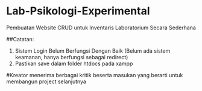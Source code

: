 # Lab-Psikologi-Experimental
Pembuatan Website CRUD untuk Inventaris Laboratorium Secara Sederhana

##Catatan:
1. Sistem Login Belum Berfungsi Dengan Baik (Belum ada sistem keamanan, hanya berfungsi sebagai redirect)
2. Pastikan save dalam folder htdocs pada xampp



#Kreator menerima berbagai kritik beserta masukan yang berarti untuk membangun project selanjutnya
